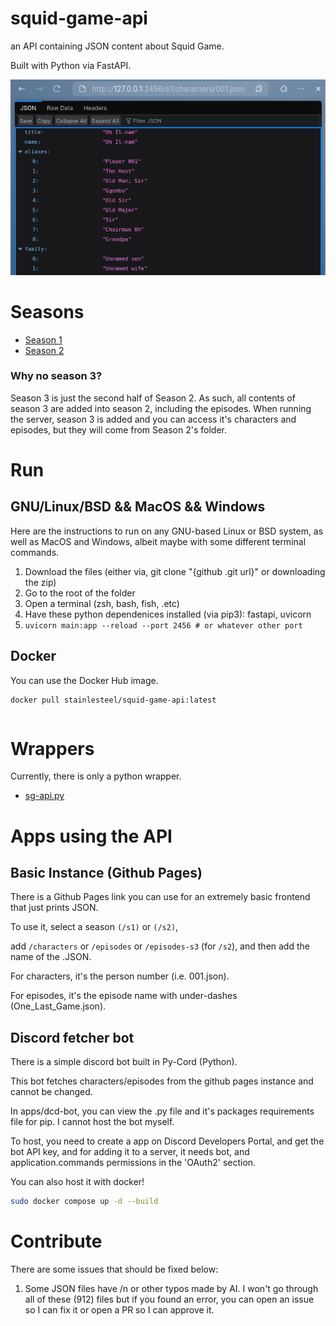 # squid-game-api
an API containing JSON content about Squid Game.

Built with Python via FastAPI.

![sg](sg-api.png)
# Seasons 
   - [Season 1](https://github.com/stainlesteel/squid-game-api/tree/main/s1)
   - [Season 2](https://github.com/stainlesteel/squid-game-api/tree/main/s2)
### Why no season 3?
Season 3 is just the second half of Season 2. As such, all contents of season 3 are added into season 2, including the episodes. 
When running the server, season 3 is added and you can access it's characters and episodes, but they will come from Season 2's folder.
# Run
## GNU/Linux/BSD && MacOS && Windows
Here are the instructions to run on any GNU-based Linux or BSD system, as well as MacOS and Windows, albeit maybe with some different terminal commands.
1. Download the files (either via, git clone "{github .git url}" or  downloading the zip)
2. Go to the root of the folder
3. Open a terminal (zsh, bash, fish, .etc)
4. Have these python dependenices installed (via pip3): fastapi, uvicorn 
5. `uvicorn main:app --reload --port 2456 # or whatever other port`
## Docker
You can use the Docker Hub image.
```bash
docker pull stainlesteel/squid-game-api:latest
```

```
```
# Wrappers
Currently, there is only a python wrapper.
-  [sg-api.py](https://github.com/stainlesteel/sg_api.py)
# Apps using the API
## Basic Instance (Github Pages)
There is a Github Pages link you can use for an extremely basic frontend that just prints JSON.

To use it, select a season `(/s1)` or `(/s2)`, 

add `/characters` or `/episodes` or `/episodes-s3` (for `/s2`), and then add the name of the .JSON.

For characters, it's the person number (i.e. 001.json).

For episodes, it's the episode name with under-dashes (One_Last_Game.json).
## Discord fetcher bot
There is a simple discord bot built in Py-Cord (Python).

This bot fetches characters/episodes from the github pages instance and cannot be changed.

In apps/dcd-bot, you can view the .py file and it's packages requirements file for pip. I cannot host the bot myself.

To host, you need to create a app on Discord Developers Portal, and get the bot API key, and for adding it to a server, it needs bot, and application.commands permissions in the 'OAuth2' section.

You can also host it with docker!

```bash
sudo docker compose up -d --build
```
# Contribute
There are some issues that should be fixed below:
1. Some JSON files have /n or other typos made by AI. I won't go through all of these (912) files but if you found an error, you can open an issue so I can fix it or open a PR so I can approve it.
